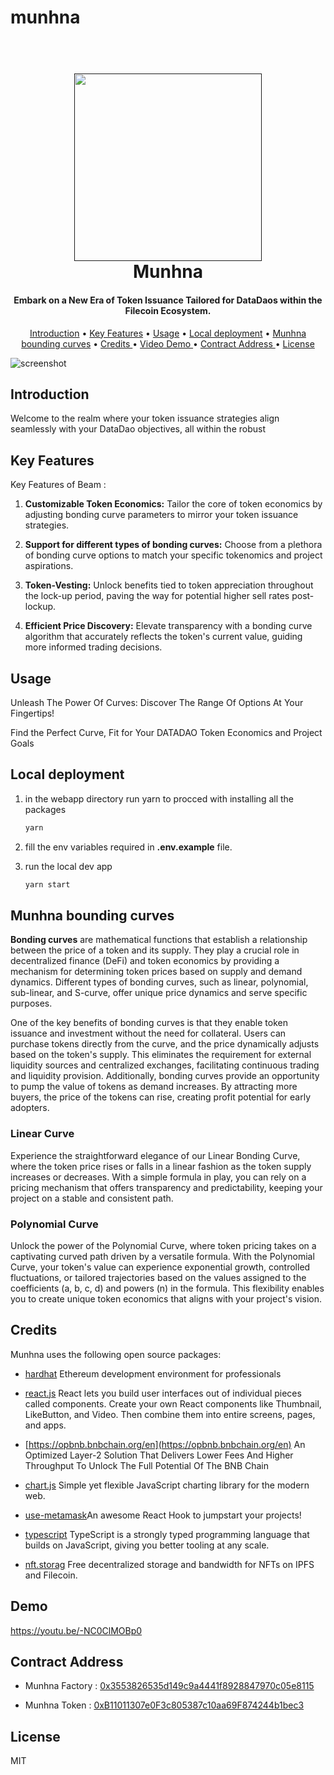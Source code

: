 # munhna
 

  
  
<h1 align="center">
  <br>
  <a href=""><img src="https://blogger.googleusercontent.com/img/b/R29vZ2xl/AVvXsEgv3e4USmiIcs2SGeMxWesP1wB9kp6XWDWlFAhji8Q28T-_x0TmlhzkU7bZAE_JR9WOzokcnzGk6oQwPMPSDBzZD8m8upiT_aky_mksBvofeKsTsrlRvRtC3XuqKhbSOrSqGfunbiRl4sQdJGpTRkUYFYrCi7oLR2vqRPmzTm8c8pklBSBILkhAaPv7JA0/s945/paper2.png" width="300"></a>
  <br>
  Munhna 
  <br>
</h1>

<h4 align="center">Embark on a New Era of Token Issuance Tailored for DataDaos within the Filecoin Ecosystem. </h4>

<p align="center">
  <a href="#introduction">Introduction</a> •
  <a href="#key-features">Key Features</a> •
  <a href="#usage">Usage</a> •
  <a href="#local-deployment">Local deployment</a> •
  <a href="#munhna-bounding-curves">Munhna bounding curves</a> •
  <a href="#credits ">Credits </a> •
  <a href="#demo ">Video Demo </a> •
  <a href="#contract-address ">Contract Address  </a> •
  <a href="#license">License</a>
</p>

![screenshot](https://blogger.googleusercontent.com/img/b/R29vZ2xl/AVvXsEiCKYvaAvqhdifMmQE3rMiIQcpIJdHRYoylnWks0mqZCJ3WHcBzKtZHDUk_Z049ymZUaIu4W8SVXZNI0405wlocAbXW606fEC__lOyssuBT2HlBVvBBWsj6L7IP_ZOjzIlg6zL2ylYOJrMu95cOaTYXnJqKMcgUUcNJKGN-hG_TzfxHoaO9XjfQiBk96J4/s1000/Untitled-1.png)


## Introduction 

 Welcome to the realm where your token issuance strategies align seamlessly with your DataDao objectives, all within the robust

## Key Features

Key Features of Beam :

1. **Customizable Token Economics:** Tailor the core of token economics by adjusting bonding curve parameters to mirror your token issuance strategies.



2. **Support for different types of bonding curves:** Choose from a plethora of bonding curve options to match your specific tokenomics and project aspirations.


3. **Token-Vesting:** Unlock benefits tied to token appreciation throughout the lock-up period, paving the way for potential higher sell rates post-lockup.

4. **Efficient Price Discovery:** Elevate transparency with a bonding curve algorithm that accurately reflects the token's current value, guiding more informed trading decisions.



## Usage
Unleash The Power Of Curves: Discover The Range Of Options At Your Fingertips!

Find the Perfect Curve, Fit for Your DATADAO Token Economics and Project Goals

## Local deployment

1. in the webapp directory run yarn to procced with installing all the packages

    ```bash
    yarn 
    ```

2. fill the env variables required in **.env.example** file. 
3. run the local dev app

    ```bash
    yarn start 
    ```

## Munhna bounding curves

**Bonding curves** are mathematical functions that establish a relationship between the price of a token and its supply. They play a crucial role in decentralized finance (DeFi) and token economics by providing a mechanism for determining token prices based on supply and demand dynamics. Different types of bonding curves, such as linear, polynomial, sub-linear, and S-curve, offer unique price dynamics and serve specific purposes.


One of the key benefits of bonding curves is that they enable token issuance and investment without the need for collateral. Users can purchase tokens directly from the curve, and the price dynamically adjusts based on the token's supply. This eliminates the requirement for external liquidity sources and centralized exchanges, facilitating continuous trading and liquidity provision. Additionally, bonding curves provide an opportunity to pump the value of tokens as demand increases. By attracting more buyers, the price of the tokens can rise, creating profit potential for early adopters.

### Linear Curve
Experience the straightforward elegance of our Linear Bonding Curve, where the token price rises or falls in a linear fashion as the token supply increases or decreases. With a simple formula in play, you can rely on a pricing mechanism that offers transparency and predictability, keeping your project on a stable and consistent path.

### Polynomial Curve
Unlock the power of the Polynomial Curve, where token pricing takes on a captivating curved path driven by a versatile formula. With the Polynomial Curve, your token's value can experience exponential growth, controlled fluctuations, or tailored trajectories based on the values assigned to the coefficients (a, b, c, d) and powers (n) in the formula. This flexibility enables you to create unique token economics that aligns with your project's vision.


## Credits

Munhna uses the following open source packages:

- [hardhat](https://hardhat.org/) Ethereum development environment for professionals


- [react.js](https://react.dev/) React lets you build user interfaces out of individual pieces called components. Create your own React components like Thumbnail, LikeButton, and Video. Then combine them into entire screens, pages, and apps.

- [https://opbnb.bnbchain.org/en](https://opbnb.bnbchain.org/en)  An Optimized Layer-2 Solution That Delivers Lower Fees And Higher Throughput To Unlock The Full Potential Of The BNB Chain

- [chart.js](https://www.chartjs.org/) Simple yet flexible JavaScript charting library for the modern web.


- [use-metamask](https://github.com/mdtanrikulu/use-metamask)An awesome React Hook to jumpstart your projects!


- [typescript](https://www.typescriptlang.org/) TypeScript is a strongly typed programming language that builds on JavaScript, giving you better tooling at any scale.

- [nft.storag](https://nft.storage/) Free decentralized storage and bandwidth for NFTs on  IPFS and  Filecoin.

## Demo

https://youtu.be/-NC0ClMOBp0

## Contract Address 

- Munhna Factory : [0x3553826535d149c9a4441f8928847970c05e8115](https://fvm.starboard.ventures/calibration/explorer/address/0x3553826535d149c9a4441f8928847970c05e8115)

- Munhna Token : [0xB11011307e0F3c805387c10aa69F874244b1bec3](https://fvm.starboard.ventures/calibration/explorer/address/0xB11011307e0F3c805387c10aa69F874244b1bec3)

## License

MIT
